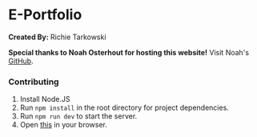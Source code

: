 # E-Portfolio

**Created By:** Richie Tarkowski 

**Special thanks to Noah Osterhout for hosting this website!**
Visit Noah's [GitHub](https://github.com/NoahFlowa).

### Contributing
1. Install Node.JS
2. Run ```npm install``` in the root directory for project dependencies.
3. Run ```npm run dev``` to start the server.
4. Open [this](http://localhost:8080) in your browser.
